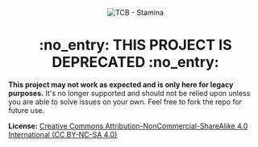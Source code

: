 <p align="center">
  <img src="https://www.thecodingbeast.com/img/products/stamina.png" alt="TCB - Stamina"/>
  <h1 align="center">:no_entry: THIS PROJECT IS DEPRECATED :no_entry:</h1>
</p>

**This project may not work as expected and is only here for legacy purposes.** It's no longer supported and should not be relied upon unless you are able to solve issues on your own. Feel free to fork the repo for future use.

**License:** [Creative Commons Attribution-NonCommercial-ShareAlike 4.0 International (CC BY-NC-SA 4.0)](http://creativecommons.org/licenses/by-nc-sa/4.0/)
